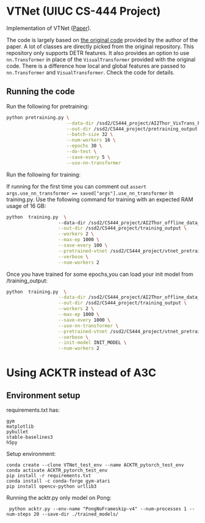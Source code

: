 # VTNet (UIUC CS-444 Project)
Implementation of VTNet ([Paper](https://arxiv.org/pdf/2105.09447.pdf)).

The code is largely based on [the original code](https://github.com/xiaobaishu0097/ICLR_VTNet) provided by the author of the paper. A lot of classes are directly picked from the original repository. This repository only supports DETR features. It also provides an option to use `nn.Transformer` in place of the `VisualTransformer` provided with the original code. There is a difference how local and global features are passed to `nn.Transformer` and `VisualTransformer`. Check the code for details.

## Running the code
Run the following for pretraining:
```bash
python pretraining.py \
                      --data-dir /ssd2/CS444_project/AI2Thor_VisTrans_Pretrain_Data \
                      --out-dir /ssd2/CS444_project/pretraining_output \
                      --batch-size 32 \
                      --num-workers 16 \
                      --epochs 30 \
                      --do-test \
                      --save-every 5 \
                      --use-nn-transformer
```

Run the following for training:

If running for the first time you can comment out ```assert args.use_nn_transformer == saved["args"].use_nn_transformer``` in training.py.
Use the following command for training with an expected RAM usage of 16 GB:
```bash
python  training.py  \                                                                                                                                                                                                         ─╯
                   --data-dir /ssd2/CS444_project/AI2Thor_offline_data_2.0.2 \
                   --out-dir /ssd2/CS444_project/training_output \
                   --workers 2 \
                   --max-ep 1000 \
                   --save-every 100 \
                   --pretrained-vtnet /ssd2/CS444_project/vtnet_pretrained_checkpoint.pth \
                   --verbose \
                   --num-workers 2

```

Once you have trained for some epochs,you can load your init model from /training_output: 
```bash
python  training.py  \
                   --data-dir /ssd2/CS444_project/AI2Thor_offline_data_2.0.2 \
                   --out-dir /ssd2/CS444_project/training_output \
                   --workers 2 \
                   --max-ep 1000 \
                   --save-every 1000 \
                   --use-nn-transformer \
                   --pretrained-vtnet /ssd2/CS444_project/vtnet_pretrained_checkpoint.pth \
                   --verbose \
                   --init-model INIT_MODEL \
                   --num-workers 2

```

# Using ACKTR instead of A3C

## Environment setup

requirements.txt has:
```
gym
matplotlib
pybullet
stable-baselines3
h5py
```

Setup environment:
```
conda create --clone VTNet_test_env --name ACKTR_pytorch_test_env 
conda activate ACKTR_pytorch_test_env
pip install -r requirements.txt  
conda install -c conda-forge gym-atari
pip install opencv-python urllib3 
```

Running the acktr.py only model on Pong:
```
 python acktr.py --env-name "PongNoFrameskip-v4" --num-processes 1 --num-steps 20 --save-dir ./trained_models/   
```


